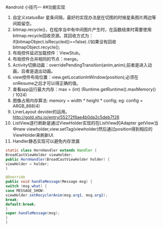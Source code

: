 #android 小技巧一
##功能实现
1. 自定义statusBar 星条间隔，最好的实现办法是在切图的时候星条图片两边等间距留空。
2. bitmap.recycle()，在程序当中有中间图片产生时，在函数结束时需要使用bitmap.recycle回收资源。其回收方式为：<br>
if(bitmapObject.isRecycled()==false) //如果没有回收<br>
 bitmapObject.recycle();<br>
3. 布局控件延迟加载控件：ViewStub。
4. 布局控件合并相同的节点：merge。
5. Activity切换动画：overridePendingTransition(anim,anim);前者是进入动画，后者是退出动画。
6. view控件布局位置：view.getLocationInWindow(position);必须在onResume之后才可以得正确的值。
7. 查看app运行最大内存：max = (int) (Runtime.getRuntime().maxMemory() / 1024)
8. 图像占用内存算法: memory = width * height * config;  eg: config = ARGB_888(4)
9. LinerLayout devider的运用。http://gold.xitu.io/entry/55272f6ae4b0da2c5deb7f26
10. ListView逐行刷新是通过ViewHolder实现的在ListView的Adapter getView当中new viewholder,view.setTag(viewholder)然后通过position得到相应的ViewHolder来刷新UI.
11. Handler静态实现可以避免内存泄漏
```java
static class HornHandler extends Handler {
BroadCastViewHolder viewHolder;
public HornHandler(BroadCastViewHolder holder) {
viewHolder = holder;
}

@Override
public void handleMessage(Message msg) {
switch (msg.what) {
case MESSAGE_SHOW:
viewHolder.setRecyclerAnim(msg.arg1, msg.arg2);
break;
default:break;
}
super.handleMessage(msg);
}
}
```

